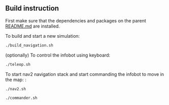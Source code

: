## Build instruction

First make sure that the dependencies and packages on the parent [README.md](../README.md) are installed.  

To build and start a new simulation:

```bash
./build_navigation.sh
```

(optionally) To control the infobot using keyboard:

```bash
./teleop.sh
```

To start nav2 navigation stack and start commanding the infobot to move in the map:
:

```bash
./nav2.sh
```
```bash
./commander.sh
```
